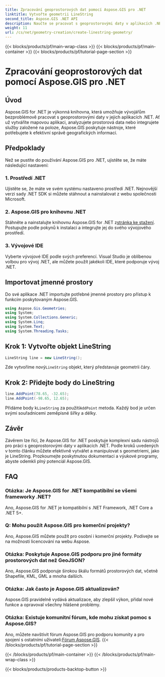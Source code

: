 ```yaml
---
title: Zpracování geoprostorových dat pomocí Aspose.GIS pro .NET
linktitle: Vytvořte geometrii LineString
second_title: Aspose.GIS .NET API
description: Naučte se pracovat s geoprostorovými daty v aplikacích .NET pomocí Aspose.GIS pro .NET. Vytvářejte, analyzujte a vizualizujte mapy bez námahy.
weight: 11
url: /cs/net/geometry-creation/create-linestring-geometry/
---
```


{{< blocks/products/pf/main-wrap-class >}}
{{< blocks/products/pf/main-container >}}
{{< blocks/products/pf/tutorial-page-section >}}

# Zpracování geoprostorových dat pomocí Aspose.GIS pro .NET

## Úvod
Aspose.GIS for .NET je výkonná knihovna, která umožňuje vývojářům bezproblémově pracovat s geoprostorovými daty v jejich aplikacích .NET. Ať už vytváříte mapovou aplikaci, analyzujete prostorová data nebo integrujete služby založené na poloze, Aspose.GIS poskytuje nástroje, které potřebujete k efektivní správě geografických informací.
## Předpoklady
Než se pustíte do používání Aspose.GIS pro .NET, ujistěte se, že máte následující nastavení:
### 1. Prostředí .NET
Ujistěte se, že máte ve svém systému nastaveno prostředí .NET. Nejnovější verzi sady .NET SDK si můžete stáhnout a nainstalovat z webu společnosti Microsoft.
### 2. Aspose.GIS pro knihovnu .NET
 Stáhněte a nainstalujte knihovnu Aspose.GIS for .NET z[stránka ke stažení](https://releases.aspose.com/gis/net/). Postupujte podle pokynů k instalaci a integrujte jej do svého vývojového prostředí.
### 3. Vývojové IDE
Vyberte vývojové IDE podle svých preferencí. Visual Studio je oblíbenou volbou pro vývoj .NET, ale můžete použít jakékoli IDE, které podporuje vývoj .NET.

## Importovat jmenné prostory
Do své aplikace .NET importujte potřebné jmenné prostory pro přístup k funkcím poskytovaným Aspose.GIS.

```csharp
using Aspose.Gis.Geometries;
using System;
using System.Collections.Generic;
using System.Linq;
using System.Text;
using System.Threading.Tasks;
```
## Krok 1: Vytvořte objekt LineString
```csharp
LineString line = new LineString();
```
 Zde vytvoříme nový`LineString` objekt, který představuje geometrii čáry.
## Krok 2: Přidejte body do LineString
```csharp
line.AddPoint(78.65, -32.65);
line.AddPoint(-98.65, 12.65);
```
 Přidáme body k`LineString` za použití`AddPoint` metoda. Každý bod je určen svými souřadnicemi zeměpisné šířky a délky.

## Závěr
Závěrem lze říci, že Aspose.GIS for .NET poskytuje komplexní sadu nástrojů pro práci s geoprostorovými daty v aplikacích .NET. Podle kroků uvedených v tomto článku můžete efektivně vytvářet a manipulovat s geometriemi, jako je LineString. Prozkoumejte poskytnutou dokumentaci a výukové programy, abyste odemkli plný potenciál Aspose.GIS.
## FAQ
### Otázka: Je Aspose.GIS for .NET kompatibilní se všemi frameworky .NET?
Ano, Aspose.GIS for .NET je kompatibilní s .NET Framework, .NET Core a .NET 5+.
### Q: Mohu použít Aspose.GIS pro komerční projekty?
Ano, Aspose.GIS můžete použít pro osobní i komerční projekty. Podívejte se na možnosti licencování na webu Aspose.
### Otázka: Poskytuje Aspose.GIS podporu pro jiné formáty prostorových dat než GeoJSON?
Ano, Aspose.GIS podporuje širokou škálu formátů prostorových dat, včetně Shapefile, KML, GML a mnoha dalších.
### Otázka: Jak často je Aspose.GIS aktualizován?
Aspose.GIS pravidelně vydává aktualizace, aby zlepšil výkon, přidal nové funkce a opravoval všechny hlášené problémy.
### Otázka: Existuje komunitní fórum, kde mohu získat pomoc s Aspose.GIS?
 Ano, můžete navštívit fórum Aspose.GIS pro podporu komunity a pro spojení s ostatními uživateli:[Fórum Aspose.GIS](https://forum.aspose.com/c/gis/33).
{{< /blocks/products/pf/tutorial-page-section >}}

{{< /blocks/products/pf/main-container >}}
{{< /blocks/products/pf/main-wrap-class >}}

{{< blocks/products/products-backtop-button >}}
